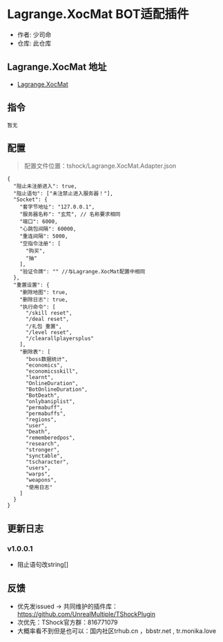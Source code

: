 # Lagrange.XocMat BOT适配插件

- 作者: 少司命
- 仓库: 此仓库

## Lagrange.XocMat 地址

- [Lagrange.XocMat](https://github.com/UnrealMultiple/XocMat)

## 指令

```
暂无  
```

## 配置

> 配置文件位置：tshock/Lagrange.XocMat.Adapter.json

```json5
{
  "阻止未注册进入": true,
  "阻止语句": ["未注禁止进入服务器！"],
  "Socket": {
    "套字节地址": "127.0.0.1",
    "服务器名称": "玄荒", // 名称要求相同
    "端口": 6000,
    "心跳包间隔": 60000,
    "重连间隔": 5000,
    "空指令注册": [
      "购买",
      "抽"
    ],
    "验证令牌": "" //与Lagrange.XocMat配置中相同
  },
  "重置设置": {
    "删除地图": true,
    "删除日志": true,
    "执行命令": [
      "/skill reset",
      "/deal reset",
      "/礼包 重置",
      "/level reset",
      "/clearallplayersplus"
    ],
    "删除表": [
      "boss数据统计",
      "economics",
      "economicsskill",
      "learnt",
      "OnlineDuration",
      "BotOnlineDuration",
      "BotDeath",
      "onlybaniplist",
      "permabuff",
      "permabuffs",
      "regions",
      "user",
      "Death",
      "rememberedpos",
      "research",
      "stronger",
      "synctable",
      "tscharacter",
      "users",
      "warps",
      "weapons",
      "使用日志"
    ]
  }
}
```

## 更新日志

### v1.0.0.1
- 阻止语句改string[]

## 反馈

- 优先发issued -> 共同维护的插件库：https://github.com/UnrealMultiple/TShockPlugin
- 次优先：TShock官方群：816771079
- 大概率看不到但是也可以：国内社区trhub.cn ，bbstr.net , tr.monika.love

